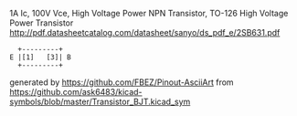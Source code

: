 1A Ic, 100V Vce, High Voltage Power NPN Transistor, TO-126
High Voltage Power Transistor
http://pdf.datasheetcatalog.com/datasheet/sanyo/ds_pdf_e/2SB631.pdf


	  +---------+
	E |[1]   [3]| B
	  +---------+


generated by https://github.com/FBEZ/Pinout-AsciiArt from https://github.com/ask6483/kicad-symbols/blob/master/Transistor_BJT.kicad_sym